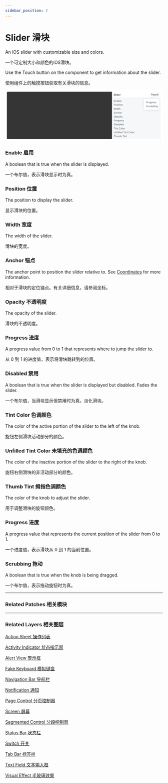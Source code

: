 ```yaml
---
sidebar_position: 2
---
```


# Slider 滑块

An iOS slider with customizable size and colors.

一个可定制大小和颜色的iOS滑块。

Use the Touch button on the component to get information about the slider.

使用组件上的触摸按钮获取有关滑块的信息。

![Image](./../../static/img/docs/iOS/slider.png)

### Enable 启用

A boolean that is true when the slider is displayed.

一个布尔值，表示滑块显示时为真。

### Position 位置

The position to display the slider.

显示滑块的位置。

### Width 宽度

The width of the slider.

滑块的宽度。

### Anchor 锚点

The anchor point to position the slider relative to. See [Coordinates](./../Concepts/Coordinates.md) for more information.

相对于滑块的定位锚点。有关详细信息，请参阅坐标。

### Opacity 不透明度

The opacity of the slider.

滑块的不透明度。

### Progress 进度

A progress value from 0 to 1 that represents where to jump the slider to.

从 0 到 1 的进度值，表示将滑块跳转到的位置。

### Disabled 禁用

A boolean that is true when the slider is displayed but disabled. Fades the slider.

一个布尔值，当滑块显示但禁用时为真。淡化滑块。

### Tint Color 色调颜色

The color of the active portion of the slider to the left of the knob.

旋钮左侧滑块活动部分的颜色。

### Unfilled Tint Color 未填充的色调颜色

The color of the inactive portion of the slider to the right of the knob.

旋钮右侧滑块的非活动部分的颜色。

### Thumb Tint 拇指色调颜色

The color of the knob to adjust the slider.

用于调整滑块的旋钮颜色。

### Progress 进度

A progress value that represents the current position of the slider from 0 to 1.

一个进度值，表示滑块从 0 到 1 的当前位置。

### Scrubbing 拖动

A boolean that is true when the knob is being dragged.

一个布尔值，表示拖动旋钮时为真。

------

### Related Patches 相关模块

------

### Related Layers 相关图层

[Action Sheet 操作列表](./Action%20Sheet.md)

[Activity Indicator 状态指示器](./Activity%20Indicator.md)

[Alert View 警示框](./Alert%20View.md)

[Fake Keyboard 模拟键盘](./Fake%20Keyboard.md)

[Navigation Bar 导航栏](./Navigation%20Bar.md)

[Notification 通知](./Notification.md)

[Page Control 分页控制器](./Page%20Control.md)

[Screen 屏幕](./Screen.md)

[Segmented Control 分段控制器](./Segmented%20Control.md)

[Status Bar 状态栏](./Status%20bar.md)

[Switch 开关](./Switch.md)

[Tab Bar 标签栏](./Tab%20Bar.md)

[Text Field 文本输入框](./Text%20Field.md)

[Visual Effect 毛玻璃效果](./Visual%20Effect.md)
